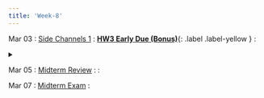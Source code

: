 ```yaml
---
title: 'Week-8' 
---
```


Mar 03
: [Side Channels 1](https://purdue.brightspace.com/d2l/le/content/1216789/viewContent/18939299/View)
  : [**HW3 Early Due (Bonus)**](https://purdue.brightspace.com/d2l/le/content/1216789/viewContent/18895540/View){: .label .label-yellow }
  : <details title="recommended readings" class="my"><summary><i class="icon fas fa-book-reader "></i></summary><span class="fs-2" markdown=1>Read:[Spectre Attacks: Exploiting Speculative Execution](https://spectreattack.com/spectre.pdf) by Paul Kocher et al.</span></details>

Mar 05
: [Midterm Review]()
  : 
  : [](#)

Mar 07
: [Midterm Exam]()
  : 
